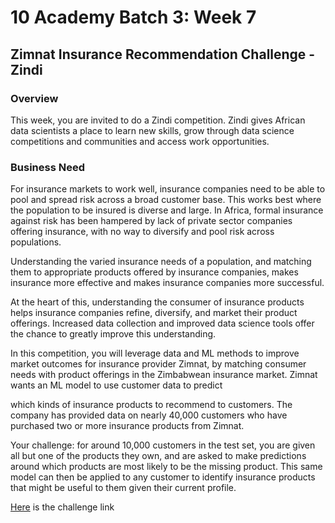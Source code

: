 # 10 Academy Batch 3: Week 7 

## Zimnat Insurance Recommendation Challenge - Zindi 
### Overview
<p>This week, you are invited to do a Zindi competition. Zindi gives African data scientists a place to learn new skills, grow through data science competitions and communities and access work opportunities.</p>
<h3>Business Need</h3>
<p>For insurance markets to work well, insurance companies need to be able to pool and spread risk across a broad customer base. This works best where the population to be insured is diverse and large. In Africa, formal insurance against risk has been hampered by lack of private sector companies offering insurance, with no way to diversify and pool risk across populations.</p>
<p>Understanding the varied insurance needs of a population, and matching them to appropriate products offered by insurance companies, makes insurance more effective and makes insurance companies more successful.</p>
<p>At the heart of this, understanding the consumer of insurance products helps insurance companies refine, diversify, and market their product offerings. Increased data collection and improved data science tools offer the chance to greatly improve this understanding.</p>
<p>In this competition, you will leverage data and ML methods to improve market outcomes for insurance provider Zimnat, by matching consumer needs with product offerings in the Zimbabwean insurance market. Zimnat wants an ML model to use customer data to predict</p>
<p>which kinds of insurance products to recommend to customers. The company has provided data on nearly 40,000 customers who have purchased two or more insurance products from Zimnat.</p>
<p>Your challenge: for around 10,000 customers in the test set, you are given all but one of the products they own, and are asked to make predictions around which products are most likely to be the missing product. This same model can then be applied to any customer to identify insurance products that might be useful to them given their current profile. </p>
<p><a href= "https://zindi.africa/competitions/zimnat-insurance-recommendation-challenge">Here</a> is the challenge link</p>

